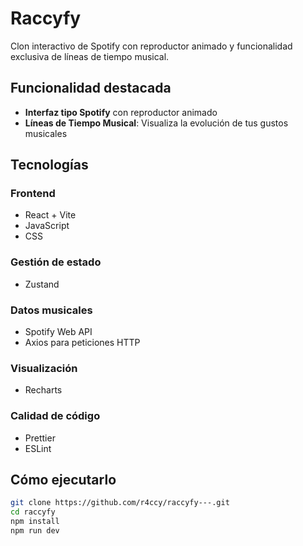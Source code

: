 # Raccyfy

Clon interactivo de Spotify con reproductor animado y funcionalidad exclusiva de líneas de tiempo musical.

## Funcionalidad destacada
- **Interfaz tipo Spotify** con reproductor animado
- **Líneas de Tiempo Musical**: Visualiza la evolución de tus gustos musicales

## Tecnologías
### Frontend
- React + Vite
- JavaScript
- CSS

### Gestión de estado
- Zustand <!--(gestión ligera de estado)-->

### Datos musicales
- Spotify Web API
- Axios para peticiones HTTP

### Visualización
- Recharts <!--(gráficos interactivos)-->

### Calidad de código
- Prettier <!--(formateo automático)-->
- ESLint <!--(linting)-->

## Cómo ejecutarlo
```bash
git clone https://github.com/r4ccy/raccyfy---.git
cd raccyfy
npm install
npm run dev